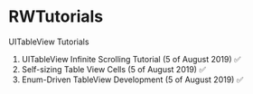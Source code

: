 # RWTutorials

UITableView Tutorials
1) UITableView Infinite Scrolling Tutorial (5 of August 2019) ✅
2) Self-sizing Table View Cells (5 of August 2019) ✅
3) Enum-Driven TableView Development (5 of August 2019) ✅



